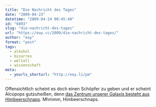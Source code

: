 ```yaml
---
title: "Die Nachricht des Tages"
date: "2009-04-23"
datetime: "2009-04-24 00:45:40"
id: "6803"
slug: "die-nachricht-des-tages"
url: "https://eay.cc/2009/die-nachricht-des-tages/"
author: "eay"
format: "post"
tags:
  - alkohol
  - bizarres
  - weltall
  - wissenschaft
meta:
  - yourls_shorturl: "http://eay.li/pm"
---
```


Offensichtlich scheint es doch einen Schöpfer zu geben und er scheint Alcopops gutzuheißen, denn [das Zentrum unserer Galaxis besteht aus Himbeerschnaps](http://www.nerdcore.de/wp/2009/04/23/omg-its-full-of-himbeeren/). Mhmmm, Himbeerschnaps.
